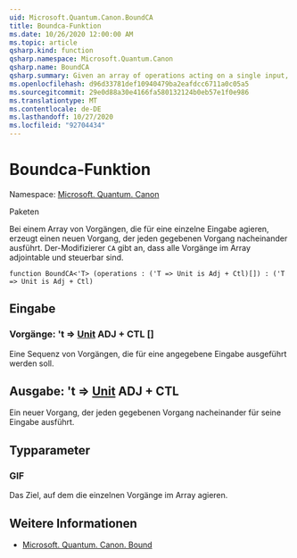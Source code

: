 ```yaml
---
uid: Microsoft.Quantum.Canon.BoundCA
title: Boundca-Funktion
ms.date: 10/26/2020 12:00:00 AM
ms.topic: article
qsharp.kind: function
qsharp.namespace: Microsoft.Quantum.Canon
qsharp.name: BoundCA
qsharp.summary: Given an array of operations acting on a single input, produces a new operation that performs each given operation in sequence. The modifier `CA` indicates that all operations in the array are adjointable and controllable.
ms.openlocfilehash: d96d33781def10940479ba2eafdcc6711a0c05a5
ms.sourcegitcommit: 29e0d88a30e4166fa580132124b0eb57e1f0e986
ms.translationtype: MT
ms.contentlocale: de-DE
ms.lasthandoff: 10/27/2020
ms.locfileid: "92704434"
---
```

# <a name="boundca-function"></a>Boundca-Funktion

Namespace: [Microsoft. Quantum. Canon](xref:Microsoft.Quantum.Canon)

Paketen [](https://nuget.org/packages/)


Bei einem Array von Vorgängen, die für eine einzelne Eingabe agieren, erzeugt einen neuen Vorgang, der jeden gegebenen Vorgang nacheinander ausführt.
Der-Modifizierer `CA` gibt an, dass alle Vorgänge im Array adjointable und steuerbar sind.

```qsharp
function BoundCA<'T> (operations : ('T => Unit is Adj + Ctl)[]) : ('T => Unit is Adj + Ctl)
```


## <a name="input"></a>Eingabe

### <a name="operations--t--unit-adj--ctl"></a>Vorgänge: 't => [Unit](xref:microsoft.quantum.lang-ref.unit) ADJ + CTL []

Eine Sequenz von Vorgängen, die für eine angegebene Eingabe ausgeführt werden soll.



## <a name="output--t--unit-adj--ctl"></a>Ausgabe: 't => [Unit](xref:microsoft.quantum.lang-ref.unit) ADJ + CTL

Ein neuer Vorgang, der jeden gegebenen Vorgang nacheinander für seine Eingabe ausführt.

## <a name="type-parameters"></a>Typparameter

### <a name="t"></a>GIF

Das Ziel, auf dem die einzelnen Vorgänge im Array agieren.

## <a name="see-also"></a>Weitere Informationen

- [Microsoft. Quantum. Canon. Bound](xref:Microsoft.Quantum.Canon.Bound)